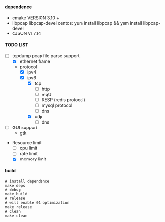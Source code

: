 #### dependence
- cmake VERSION 3.10 +
- libpcap libpcap-devel  centos: yum install libpcap && yum install libpcap-devel
- cJSON v1.7.14


#### TODO LIST
- [ ] tcpdump pcap file parse support
  - [x] ethernet frame
  - protocol
    - [x] ipv4
    - [x] ipv6
      - [x] tcp
        - [ ] http
        - [ ] mqtt
        - [ ] RESP (redis protocol)
        - [ ] mysql protocol
        - [ ] dns
      - [x] udp
        - [ ] dns
- [ ] GUI support 
  - gtk
- Resource limit
  - [ ] cpu limit
  - [ ] rate limit
  - [x] memory limit

#### build
```shell
# install dependence
make deps
# debug
make build
# release
# will enable 01 optimization
make release
# clean
make clean
```